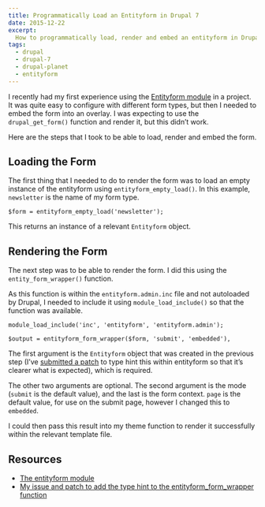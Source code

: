 ```yaml
---
title: Programmatically Load an Entityform in Drupal 7
date: 2015-12-22
excerpt:
  How to programmatically load, render and embed an entityform in Drupal 7.
tags:
  - drupal
  - drupal-7
  - drupal-planet
  - entityform
---
```


I recently had my first experience using the
[Entityform module](https://www.drupal.org/project/entityform) in a project. It
was quite easy to configure with different form types, but then I needed to
embed the form into an overlay. I was expecting to use the `drupal_get_form()`
function and render it, but this didn’t work.

Here are the steps that I took to be able to load, render and embed the form.

## Loading the Form

The first thing that I needed to do to render the form was to load an empty
instance of the entityform using `entityform_empty_load()`. In this example,
`newsletter` is the name of my form type.

```language-php
$form = entityform_empty_load('newsletter');
```

This returns an instance of a relevant `Entityform` object.

## Rendering the Form

The next step was to be able to render the form. I did this using the
`entity_form_wrapper()` function.

As this function is within the `entityform.admin.inc` file and not autoloaded by
Drupal, I needed to include it using `module_load_include()` so that the
function was available.

```language-php
module_load_include('inc', 'entityform', 'entityform.admin');

$output = entityform_form_wrapper($form, 'submit', 'embedded'),
```

The first argument is the `Entityform` object that was created in the previous
step (I’ve [submitted a patch](https://www.drupal.org/node/2639584) to type hint
this within entityform so that it’s clearer what is expected), which is
required.

The other two arguments are optional. The second argument is the mode (`submit`
is the default value), and the last is the form context. `page` is the default
value, for use on the submit page, however I changed this to `embedded`.

I could then pass this result into my theme function to render it successfully
within the relevant template file.

## Resources

- [The entityform module](https://www.drupal.org/project/entityform)
- [My issue and patch to add the type hint to the entityform_form_wrapper function](https://www.drupal.org/node/2639584)
